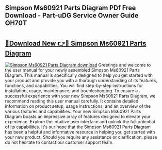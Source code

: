 ## Simpson Ms60921 Parts Diagram PDf Free Download - Part-uDG Service Owner Guide OH70T

# <h2><a href="http://dft4k7.blite.top/?on=Simpson+Ms60921+Parts+Diagram">🔗Download New 👉🔴 Simpson Ms60921 Parts Diagram</a></h2>

[![Simpson Ms60921 Parts Diagram download](https://i.imgur.com/lujVjoI.png)](http://dft4k7.blite.top/?on=Simpson+Ms60921+Parts+Diagram)
Greetings and welcome to the user manual for your newly assembled Simpson Ms60921 Parts Diagram. This manual is specifically designed to help you get started with your product and provide you with a thorough understanding of its features, functions, and capabilities. You will find step-by-step instructions for installation, usage, maintenance, and troubleshooting. To ensure a successful experience with your new Simpson Ms60921 Parts Diagram, we recommend reading this user manual carefully. It contains detailed information on product setup, usage instructions, and an overview of the various features and capabilities. Your new Simpson Ms60921 Parts Diagram boasts an impressive array of features designed to elevate your experience. Explore the intuitive user interface and unlock the full potential of its capabilities. It's our hope that the Simpson Ms60921 Parts Diagram has been a helpful and informative resource in helping you get started with your new product. Should you require any assistance or clarification, please do not hesitate to contact our customer support team.
